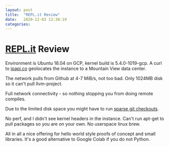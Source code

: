 ```yaml
---
layout: post
title:  "REPL.it Review"
date:   2020-12-03 12:38:19
categories: 
---
```



# [REPL.it](https://repl.it/) Review

Environment is Ubuntu 18.04 on GCP, kernel build is 5.4.0-1019-gcp. A curl to [ipapi.co](https://ipapi.co/) geolocates the instance to a Mountain View data center.

The network pulls from Github at 4-7 MiB/s, not too bad. Only 1024MB disk so it can't pull llvm-project. 

Full network connectivity - so nothing stopping you from doing remote compiles.

Due to the limited disk space you might have to run [sparse git checkouts](https://github.blog/2020-01-17-bring-your-monorepo-down-to-size-with-sparse-checkout/).

No perf, and I didn't see kernel headers in the instance. Can't run apt-get to pull packages so you are on your own. No userspace linux brew.

All in all a nice offering for hello world style proofs of concept and small libraries. It's a good alternative to Google Colab if you do not Python. 



